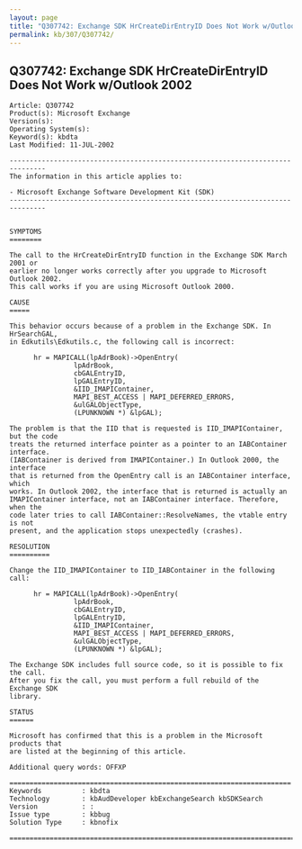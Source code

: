 ```yaml
---
layout: page
title: "Q307742: Exchange SDK HrCreateDirEntryID Does Not Work w/Outlook 2002"
permalink: kb/307/Q307742/
---
```


## Q307742: Exchange SDK HrCreateDirEntryID Does Not Work w/Outlook 2002

	Article: Q307742
	Product(s): Microsoft Exchange
	Version(s): 
	Operating System(s): 
	Keyword(s): kbdta
	Last Modified: 11-JUL-2002
	
	-------------------------------------------------------------------------------
	The information in this article applies to:
	
	- Microsoft Exchange Software Development Kit (SDK) 
	-------------------------------------------------------------------------------
	
	
	SYMPTOMS
	========
	
	The call to the HrCreateDirEntryID function in the Exchange SDK March 2001 or
	earlier no longer works correctly after you upgrade to Microsoft Outlook 2002.
	This call works if you are using Microsoft Outlook 2000.
	
	CAUSE
	=====
	
	This behavior occurs because of a problem in the Exchange SDK. In HrSearchGAL,
	in Edkutils\Edkutils.c, the following call is incorrect:
	
	      hr = MAPICALL(lpAdrBook)->OpenEntry(
	  		        lpAdrBook, 
	  		        cbGALEntryID, 
	  		        lpGALEntryID, 
	  		        &IID_IMAPIContainer, 
	  		        MAPI_BEST_ACCESS | MAPI_DEFERRED_ERRORS, 
	  		        &ulGALObjectType, 
	  		        (LPUNKNOWN *) &lpGAL);
	
	The problem is that the IID that is requested is IID_IMAPIContainer, but the code
	treats the returned interface pointer as a pointer to an IABContainer interface.
	(IABContainer is derived from IMAPIContainer.) In Outlook 2000, the interface
	that is returned from the OpenEntry call is an IABContainer interface, which
	works. In Outlook 2002, the interface that is returned is actually an
	IMAPIContainer interface, not an IABContainer interface. Therefore, when the
	code later tries to call IABContainer::ResolveNames, the vtable entry is not
	present, and the application stops unexpectedly (crashes).
	
	RESOLUTION
	==========
	
	Change the IID_IMAPIContainer to IID_IABContainer in the following call:
	
	      hr = MAPICALL(lpAdrBook)->OpenEntry(
	  		        lpAdrBook, 
	  		        cbGALEntryID, 
	  		        lpGALEntryID, 
	  		        &IID_IMAPIContainer, 
	  		        MAPI_BEST_ACCESS | MAPI_DEFERRED_ERRORS, 
	  		        &ulGALObjectType, 
	  		        (LPUNKNOWN *) &lpGAL);
	
	The Exchange SDK includes full source code, so it is possible to fix the call.
	After you fix the call, you must perform a full rebuild of the Exchange SDK
	library.
	
	STATUS
	======
	
	Microsoft has confirmed that this is a problem in the Microsoft products that
	are listed at the beginning of this article.
	
	Additional query words: OFFXP
	
	======================================================================
	Keywords          : kbdta 
	Technology        : kbAudDeveloper kbExchangeSearch kbSDKSearch
	Version           : :
	Issue type        : kbbug
	Solution Type     : kbnofix
	
	=============================================================================
	
